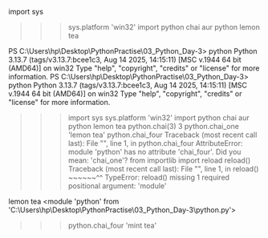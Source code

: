 import sys
>>> sys.platform
'win32'
>>> import python
chai aur python
lemon tea
>>>

PS C:\Users\hp\Desktop\PythonPractise\03_Python_Day-3> python
Python 3.13.7 (tags/v3.13.7:bcee1c3, Aug 14 2025, 14:15:11) [MSC v.1944 64 bit (AMD64)] on win32
Type "help", "copyright", "credits" or "license" for more information.
PS C:\Users\hp\Desktop\PythonPractise\03_Python_Day-3> python
Python 3.13.7 (tags/v3.13.7:bcee1c3, Aug 14 2025, 14:15:11) [MSC v.1944 64 bit (AMD64)] on win32
Type "help", "copyright", "credits" or "license" for more information.
>>> import sys
>>> sys.platform
'win32'
>>> import python
chai aur python
lemon tea
>>> python.chai(3)
3
>>> python.chai_one
'lemon tea'
>>> python.chai_four
Traceback (most recent call last):
  File "<python-input-5>", line 1, in <module>
    python.chai_four
AttributeError: module 'python' has no attribute 'chai_four'. Did you mean: 'chai_one'?
>>> from importlib import reload
>>> reload()
Traceback (most recent call last):
  File "<python-input-7>", line 1, in <module>
    reload()
    ~~~~~~^^
TypeError: reload() missing 1 required positional argument: 'module'
>>> 



lemon tea
<module 'python' from 'C:\\Users\\hp\\Desktop\\PythonPractise\\03_Python_Day-3\\python.py'>
>>> python.chai_four
'mint tea'
>>>       

